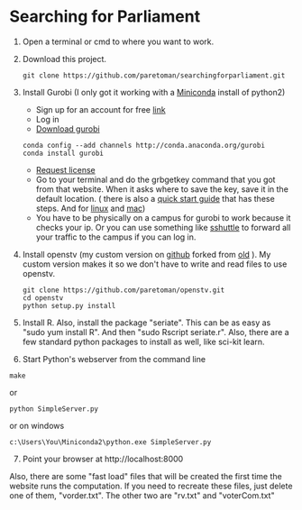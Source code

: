 # Searching for Parliament

1. Open a terminal or cmd to where you want to work.

2. Download this project.
    ```
	git clone https://github.com/paretoman/searchingforparliament.git
	```

3. Install Gurobi (I only got it working with a [Miniconda](https://conda.io/miniconda.html) install of python2)
   * Sign up for an account for free [link](http://www.gurobi.com/registration/download-reg)
   *  Log in
   * [Download gurobi](http://www.gurobi.com/downloads/download-center)
    ```
	conda config --add channels http://conda.anaconda.org/gurobi
	conda install gurobi
    ```
   * [Request license](https://user.gurobi.com/download/licenses/free-academic)	
   * Go to your terminal and do the grbgetkey command that you got from that website.  When it asks where to save the key, save it in the default location. ( there is also a [quick start guide](https://www.gurobi.com/documentation/7.0/quickstart_windows/index.html) that has these steps.  And for [linux](https://www.gurobi.com/documentation/7.0/quickstart_linux/index.html) and [mac](https://www.gurobi.com/documentation/7.0/quickstart_mac/index.html))
   * You have to be physically on a campus for gurobi to work because it checks your ip.  Or you can use something like [sshuttle](https://superuser.com/questions/62303/how-can-i-tunnel-all-of-my-network-traffic-through-ssh) to forward all your traffic to the campus if you can log in.

4. Install openstv (my custom version on [github](https://github.com/paretoman/openstv) forked from [old](https://github.com/Conservatory/openstv) ).  My custom version makes it so we don't have to write and read files to use openstv.
    ```
	git clone https://github.com/paretoman/openstv.git
	cd openstv
    python setup.py install
    ```

5. Install R.  Also, install the package "seriate".  This can be as easy as "sudo yum install R".  And then "sudo Rscript seriate.r".  Also, there are a few standard python packages to install as well, like sci-kit learn.

6. Start Python's webserver from the command line

```
make
```

or

```
python SimpleServer.py
```

or on windows

```
c:\Users\You\Miniconda2\python.exe SimpleServer.py
```

7. Point your browser at http://localhost:8000

Also, there are some "fast load" files that will be created the first time the website runs the computation.  If you need to recreate these files, just delete one of them, "vorder.txt".  The other two are "rv.txt" and "voterCom.txt"

